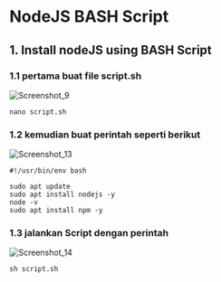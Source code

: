 # NodeJS BASH Script
## 1. Install nodeJS using BASH Script
### 1.1 pertama buat file script.sh
![Screenshot_9](https://github.com/wilsonakbar/devops18-dumbways-WilsonAkbar/assets/132327628/2e5bba22-f0cc-48c2-a21f-0dfb10a968f1)
```
nano script.sh
```
### 1.2 kemudian buat perintah seperti berikut
![Screenshot_13](https://github.com/wilsonakbar/devops18-dumbways-WilsonAkbar/assets/132327628/6f2abcbc-d7e3-4414-bcd2-646adaa3b7e7)
```
#!/usr/bin/env bash

sudo apt update
sudo apt install nodejs -y
node -v
sudo apt install npm -y
```
### 1.3 jalankan Script dengan perintah
![Screenshot_14](https://github.com/wilsonakbar/devops18-dumbways-WilsonAkbar/assets/132327628/ba7cd414-a65c-4ba0-8f67-3ff02d6586ef)
```
sh script.sh
```
